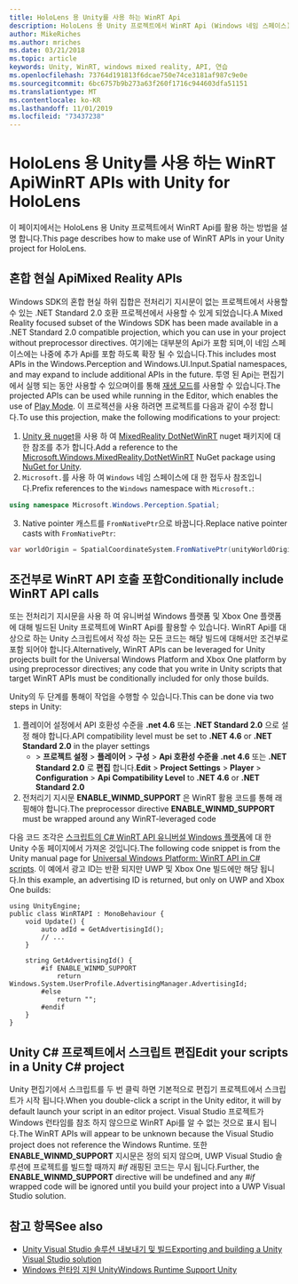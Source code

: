 ```yaml
---
title: HoloLens 용 Unity를 사용 하는 WinRT Api
description: HoloLens 용 Unity 프로젝트에서 WinRT Api (Windows 네임 스페이스)를 활용 하는 방법을 설명 합니다.
author: MikeRiches
ms.author: mriches
ms.date: 03/21/2018
ms.topic: article
keywords: Unity, WinRT, windows mixed reality, API, 연습
ms.openlocfilehash: 73764d191813f6dcae750e74ce3181af987c9e0e
ms.sourcegitcommit: 6bc6757b9b273a63f260f1716c944603dfa51151
ms.translationtype: MT
ms.contentlocale: ko-KR
ms.lasthandoff: 11/01/2019
ms.locfileid: "73437238"
---
```

# <a name="winrt-apis-with-unity-for-hololens"></a><span data-ttu-id="e8ac2-104">HoloLens 용 Unity를 사용 하는 WinRT Api</span><span class="sxs-lookup"><span data-stu-id="e8ac2-104">WinRT APIs with Unity for HoloLens</span></span>

<span data-ttu-id="e8ac2-105">이 페이지에서는 HoloLens 용 Unity 프로젝트에서 WinRT Api를 활용 하는 방법을 설명 합니다.</span><span class="sxs-lookup"><span data-stu-id="e8ac2-105">This page describes how to make use of WinRT APIs in your Unity project for HoloLens.</span></span>

## <a name="mixed-reality-apis"></a><span data-ttu-id="e8ac2-106">혼합 현실 Api</span><span class="sxs-lookup"><span data-stu-id="e8ac2-106">Mixed Reality APIs</span></span>

<span data-ttu-id="e8ac2-107">Windows SDK의 혼합 현실 하위 집합은 전처리기 지시문이 없는 프로젝트에서 사용할 수 있는 .NET Standard 2.0 호환 프로젝션에서 사용할 수 있게 되었습니다.</span><span class="sxs-lookup"><span data-stu-id="e8ac2-107">A Mixed Reality focused subset of the Windows SDK has been made available in a .NET Standard 2.0 compatible projection, which you can use in your project without preprocessor directives.</span></span> <span data-ttu-id="e8ac2-108">여기에는 대부분의 Api가 포함 되며,이 네임 스페이스에는 나중에 추가 Api를 포함 하도록 확장 될 수 있습니다.</span><span class="sxs-lookup"><span data-stu-id="e8ac2-108">This includes most APIs in the Windows.Perception and Windows.UI.Input.Spatial namespaces, and may expand to include additional APIs in the future.</span></span> <span data-ttu-id="e8ac2-109">투영 된 Api는 편집기에서 실행 되는 동안 사용할 수 있으며이를 통해 [재생 모드](https://docs.microsoft.com//windows/mixed-reality/unity-play-mode)를 사용할 수 있습니다.</span><span class="sxs-lookup"><span data-stu-id="e8ac2-109">The projected APIs can be used while running in the Editor, which enables the use of [Play Mode](https://docs.microsoft.com//windows/mixed-reality/unity-play-mode).</span></span> <span data-ttu-id="e8ac2-110">이 프로젝션을 사용 하려면 프로젝트를 다음과 같이 수정 합니다.</span><span class="sxs-lookup"><span data-stu-id="e8ac2-110">To use this projection, make the following modifications to your project:</span></span>

1) <span data-ttu-id="e8ac2-111">[Unity 용 nuget](https://github.com/GlitchEnzo/NuGetForUnity)을 사용 하 여 [MixedReality DotNetWinRT](https://www.nuget.org/packages/Microsoft.Windows.MixedReality.DotNetWinRT) nuget 패키지에 대 한 참조를 추가 합니다.</span><span class="sxs-lookup"><span data-stu-id="e8ac2-111">Add a reference to the [Microsoft.Windows.MixedReality.DotNetWinRT](https://www.nuget.org/packages/Microsoft.Windows.MixedReality.DotNetWinRT) NuGet package using [NuGet for Unity](https://github.com/GlitchEnzo/NuGetForUnity).</span></span>
2) <span data-ttu-id="e8ac2-112">`Microsoft.`를 사용 하 여 `Windows` 네임 스페이스에 대 한 접두사 참조입니다.</span><span class="sxs-lookup"><span data-stu-id="e8ac2-112">Prefix references to the `Windows` namespace with `Microsoft.`:</span></span>
```cs
using namespace Microsoft.Windows.Perception.Spatial;
```
3) <span data-ttu-id="e8ac2-113">Native pointer 캐스트를 `FromNativePtr`으로 바꿉니다.</span><span class="sxs-lookup"><span data-stu-id="e8ac2-113">Replace native pointer casts with `FromNativePtr`:</span></span>
```cs
var worldOrigin = SpatialCoordinateSystem.FromNativePtr(unityWorldOriginPtr);
```

## <a name="conditionally-include-winrt-api-calls"></a><span data-ttu-id="e8ac2-114">조건부로 WinRT API 호출 포함</span><span class="sxs-lookup"><span data-stu-id="e8ac2-114">Conditionally include WinRT API calls</span></span>

<span data-ttu-id="e8ac2-115">또는 전처리기 지시문을 사용 하 여 유니버설 Windows 플랫폼 및 Xbox One 플랫폼에 대해 빌드된 Unity 프로젝트에 WinRT Api를 활용할 수 있습니다. WinRT Api를 대상으로 하는 Unity 스크립트에서 작성 하는 모든 코드는 해당 빌드에 대해서만 조건부로 포함 되어야 합니다.</span><span class="sxs-lookup"><span data-stu-id="e8ac2-115">Alternatively, WinRT APIs can be leveraged for Unity projects built for the Universal Windows Platform and Xbox One platform by using preprocessor directives; any code that you write in Unity scripts that target WinRT APIs must be conditionally included for only those builds.</span></span> 

<span data-ttu-id="e8ac2-116">Unity의 두 단계를 통해이 작업을 수행할 수 있습니다.</span><span class="sxs-lookup"><span data-stu-id="e8ac2-116">This can be done via two steps in Unity:</span></span>
1) <span data-ttu-id="e8ac2-117">플레이어 설정에서 API 호환성 수준을 **.net 4.6** 또는 **.NET Standard 2.0** 으로 설정 해야 합니다.</span><span class="sxs-lookup"><span data-stu-id="e8ac2-117">API compatibility level must be set to **.NET 4.6** or **.NET Standard 2.0** in the player settings</span></span>
    - <span data-ttu-id="e8ac2-118"> > **프로젝트 설정** > **플레이어** > **구성** > **Api 호환성 수준을** **.net 4.6** 또는 **.NET Standard 2.0** 로 **편집** 합니다.</span><span class="sxs-lookup"><span data-stu-id="e8ac2-118">**Edit** > **Project Settings** > **Player** > **Configuration** > **Api Compatibility Level** to **.NET 4.6** or **.NET Standard 2.0**</span></span>
2) <span data-ttu-id="e8ac2-119">전처리기 지시문 **ENABLE_WINMD_SUPPORT** 은 WinRT 활용 코드를 통해 래핑해야 합니다.</span><span class="sxs-lookup"><span data-stu-id="e8ac2-119">The preprocessor directive **ENABLE_WINMD_SUPPORT** must be wrapped around any WinRT-leveraged code</span></span>

<span data-ttu-id="e8ac2-120">다음 코드 조각은 [스크립트의 C# WinRT API 유니버설 Windows 플랫폼](https://docs.unity3d.com/Manual/windowsstore-scripts.html)에 대 한 Unity 수동 페이지에서 가져온 것입니다.</span><span class="sxs-lookup"><span data-stu-id="e8ac2-120">The following code snippet is from the Unity manual page for [Universal Windows Platform: WinRT API in C# scripts](https://docs.unity3d.com/Manual/windowsstore-scripts.html).</span></span> <span data-ttu-id="e8ac2-121">이 예에서 광고 ID는 반환 되지만 UWP 및 Xbox One 빌드에만 해당 됩니다.</span><span class="sxs-lookup"><span data-stu-id="e8ac2-121">In this example, an advertising ID is returned, but only on UWP and Xbox One builds:</span></span>

```
using UnityEngine;
public class WinRTAPI : MonoBehaviour {
    void Update() {
        auto adId = GetAdvertisingId();
        // ...
    }

    string GetAdvertisingId() {
        #if ENABLE_WINMD_SUPPORT
            return Windows.System.UserProfile.AdvertisingManager.AdvertisingId;
        #else
            return "";
        #endif
    }
}
```

## <a name="edit-your-scripts-in-a-unity-c-project"></a><span data-ttu-id="e8ac2-122">Unity C# 프로젝트에서 스크립트 편집</span><span class="sxs-lookup"><span data-stu-id="e8ac2-122">Edit your scripts in a Unity C# project</span></span>

<span data-ttu-id="e8ac2-123">Unity 편집기에서 스크립트를 두 번 클릭 하면 기본적으로 편집기 프로젝트에서 스크립트가 시작 됩니다.</span><span class="sxs-lookup"><span data-stu-id="e8ac2-123">When you double-click a script in the Unity editor, it will by default launch your script in an editor project.</span></span> <span data-ttu-id="e8ac2-124">Visual Studio 프로젝트가 Windows 런타임를 참조 하지 않으므로 WinRT Api를 알 수 없는 것으로 표시 됩니다.</span><span class="sxs-lookup"><span data-stu-id="e8ac2-124">The WinRT APIs will appear to be unknown because the Visual Studio project does not reference the Windows Runtime.</span></span> <span data-ttu-id="e8ac2-125">또한 **ENABLE_WINMD_SUPPORT** 지시문은 정의 되지 않으며, UWP Visual Studio 솔루션에 프로젝트를 빌드할 때까지 *#if* 래핑된 코드는 무시 됩니다.</span><span class="sxs-lookup"><span data-stu-id="e8ac2-125">Further, the **ENABLE_WINMD_SUPPORT** directive will be undefined and any *#if* wrapped code will be ignored until you build your project into a UWP Visual Studio solution.</span></span>

## <a name="see-also"></a><span data-ttu-id="e8ac2-126">참고 항목</span><span class="sxs-lookup"><span data-stu-id="e8ac2-126">See also</span></span>
* [<span data-ttu-id="e8ac2-127">Unity Visual Studio 솔루션 내보내기 및 빌드</span><span class="sxs-lookup"><span data-stu-id="e8ac2-127">Exporting and building a Unity Visual Studio solution</span></span>](exporting-and-building-a-unity-visual-studio-solution.md)
* [<span data-ttu-id="e8ac2-128">Windows 런타임 지원 Unity</span><span class="sxs-lookup"><span data-stu-id="e8ac2-128">Windows Runtime Support Unity</span></span>](https://docs.unity3d.com/Manual/IL2CPP-WindowsRuntimeSupport.html)
